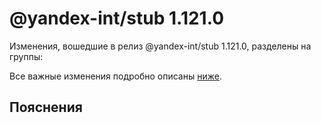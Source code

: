 # @yandex-int/stub 1.121.0

<!-- ЧЕЛОВЕЧЕСКОЕ ВСТУПЛЕНИЕ -->

Изменения, вошедшие в релиз @yandex-int/stub 1.121.0, разделены на группы:

Все важные изменения подробно описаны [ниже](#Пояснения).

## Пояснения

